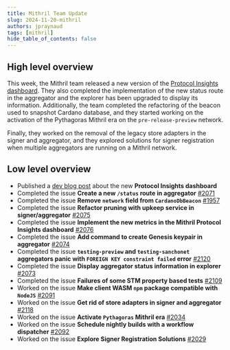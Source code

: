 ```yaml
---
title: Mithril Team Update
slug: 2024-11-20-mithril
authors: jpraynaud
tags: [mithril]
hide_table_of_contents: false
---
```


## High level overview

This week, the Mithril team released a new version of the [Protocol Insights dashboard](https://lookerstudio.google.com/s/mbL23-8gibI). They also completed the implementation of the new status route in the aggregator and the explorer has been upgraded to display its information. Additionally, the team completed the refactoring of the beacon used to snapshot Cardano database, and they started working on the activation of the Pythagoras Mithril era on the `pre-release-preview` network.

Finally, they worked on the removal of the legacy store adapters in the signer and aggregator, and they explored solutions for signer registration when multiple aggregators are running on a Mithril network.

## Low level overview

- Published a [dev blog post](https://mithril.network/doc/dev-blog/2024/11/18/new-protocol-insights-dashboard) about the new **Protocol Insights dashboard**
- Completed the issue **Create a new `/status` route in aggregator** [#2071](https://github.com/input-output-hk/mithril/issues/2071)
- Completed the issue **Remove `network` field from `CardanoDbBeacon`** [#1957](https://github.com/input-output-hk/mithril/issues/1957)
- Completed the issue **Refactor pruning with upkeep service in signer/aggregator** [#2075](https://github.com/input-output-hk/mithril/issues/2075)
- Completed the issue **Implement the new metrics in the Mithril Protocol Insights dashboard** [#2076](https://github.com/input-output-hk/mithril/issues/2076)
- Completed the issue **Add command to create Genesis keypair in aggregator** [#2074](https://github.com/input-output-hk/mithril/issues/2074)
- Completed the issue **`testing-preview` and `testing-sanchonet` aggregators panic with `FOREIGN KEY constraint failed` error** [#2120](https://github.com/input-output-hk/mithril/issues/2120)
- Completed the issue **Display aggregator status information in explorer** [#2073](https://github.com/input-output-hk/mithril/issues/2073)
- Completed the issue **Failures of some STM property based tests** [#2109](https://github.com/input-output-hk/mithril/issues/2109)
- Worked on the issue **Make client WASM `npm` package compatible with `NodeJS`** [#2091](https://github.com/input-output-hk/mithril/issues/2091)
- Worked on the issue **Get rid of store adapters in signer and aggregator** [#2118](https://github.com/input-output-hk/mithril/issues/2118)
- Worked on the issue **Activate `Pythagoras` Mithril era** [#2034](https://github.com/input-output-hk/mithril/issues/2034)
- Worked on the issue **Schedule nightly builds with a workflow dispatcher** [#2092](https://github.com/input-output-hk/mithril/issues/2092)
- Worked on the issue **Explore Signer Registration Solutions** [#2029](https://github.com/input-output-hk/mithril/issues/2029)
